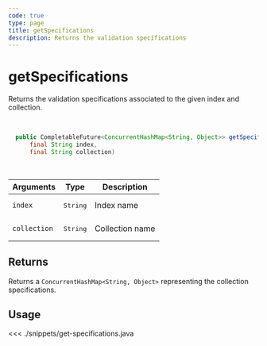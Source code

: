 ```yaml
---
code: true
type: page
title: getSpecifications
description: Returns the validation specifications
---
```


# getSpecifications

Returns the validation specifications associated to the given index and collection.

<br/>

```java
  public CompletableFuture<ConcurrentHashMap<String, Object>> getSpecifications(
      final String index,
      final String collection)
```

<br/>

| Arguments    | Type              | Description     |
| ------------ | ----------------- | --------------- |
| `index`      | <pre>String</pre> | Index name      |
| `collection` | <pre>String</pre> | Collection name |

## Returns

Returns a `ConcurrentHashMap<String, Object>` representing the collection specifications.

## Usage

<<< ./snippets/get-specifications.java